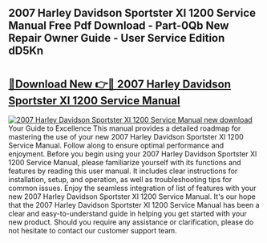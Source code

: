 ## 2007 Harley Davidson Sportster Xl 1200 Service Manual Free Pdf Download - Part-0Qb New Repair Owner Guide - User Service Edition dD5Kn

# <h2><a href="http://bc60898.oget.top/?id=2007+Harley+Davidson+Sportster+Xl+1200+Service+Manual">🔗Download New 👉🔴 2007 Harley Davidson Sportster Xl 1200 Service Manual</a></h2>

[![2007 Harley Davidson Sportster Xl 1200 Service Manual new download](https://i.imgur.com/5g1atiW.png)](http://bc60898.oget.top/?id=2007+Harley+Davidson+Sportster+Xl+1200+Service+Manual)
Your Guide to Excellence This manual provides a detailed roadmap for mastering the use of your new 2007 Harley Davidson Sportster Xl 1200 Service Manual. Follow along to ensure optimal performance and enjoyment. Before you begin using your 2007 Harley Davidson Sportster Xl 1200 Service Manual, please familiarize yourself with its functions and features by reading this user manual. It includes clear instructions for installation, setup, and operation, as well as troubleshooting tips for common issues. Enjoy the seamless integration of list of features with your new 2007 Harley Davidson Sportster Xl 1200 Service Manual. It's our hope that the 2007 Harley Davidson Sportster Xl 1200 Service Manual has been a clear and easy-to-understand guide in helping you get started with your new product. Should you require any assistance or clarification, please do not hesitate to contact our customer support team.
